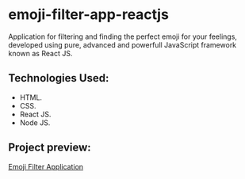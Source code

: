 # emoji-filter-app-reactjs

Application for filtering and finding the perfect emoji for your feelings, developed using pure, advanced and powerfull JavaScript framework known as React JS.

## Technologies Used:

* HTML.
* CSS.
* React JS.
* Node JS.

## Project preview:

[Emoji Filter Application](https://ali-tahir4024.github.io/emoji-filter-app-reactjs/)
